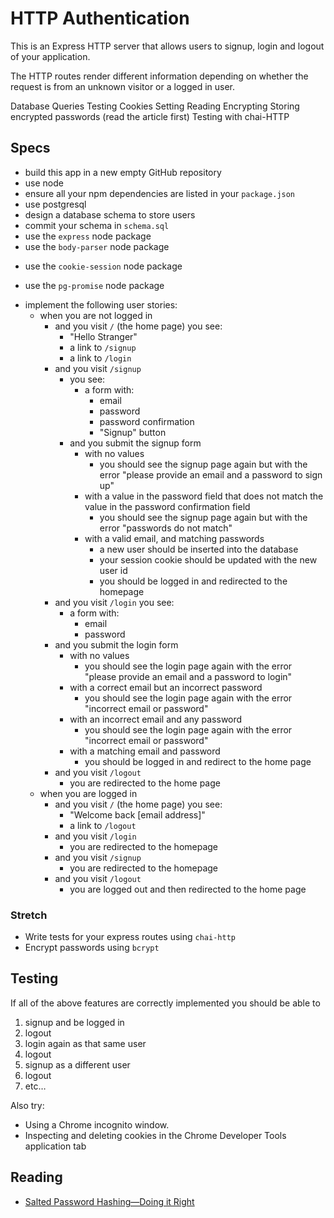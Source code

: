 # HTTP Authentication

This is an Express HTTP server that allows users to signup, login and logout of your application.

The HTTP routes render different information depending on whether the request is from an unknown visitor or a logged in user.

Database
  Queries
  Testing
Cookies
  Setting
  Reading
  Encrypting
    Storing encrypted passwords (read the article first)
Testing with chai-HTTP


## Specs
* build this app in a new empty GitHub repository
* use node
* ensure all your npm dependencies are listed in your `package.json`
* use postgresql
* design a database schema to store users
* commit your schema in `schema.sql` <!-- Did I do this right?-->
* use the `express` node package
* use the `body-parser` node package
- use the `cookie-session` node package
* use the `pg-promise` node package
- implement the following user stories:
  - when you are not logged in
    * and you visit `/` (the home page) you see:
      * "Hello Stranger"
      * a link to `/signup`
      * a link to `/login`
    - and you visit `/signup`
      * you see:
        * a form with:
          * email
          * password
          * password confirmation
          * "Signup" button
      - and you submit the signup form
        - with no values
          * you should see the signup page again but with the error "please provide
          an email and a password to sign up"
        * with a value in the password field that
          does not match the value in the password confirmation field
          * you should see the signup page again but with the error "passwords do
          not match"
        - with a valid email, and matching passwords
          * a new user should be inserted into the database
          - your session cookie should be updated with the new user id
          - you should be logged in and redirected to the homepage
    * and you visit `/login` you see:
      * a form with:
        * email
        * password
    - and you submit the login form
      - with no values
        - you should see the login page again with the error "please provide an
        email and a password to login"
      - with a correct email but an incorrect password
        - you should see the login page again with the error "incorrect email
        or password"
      - with an incorrect email and any password
        - you should see the login page again with the error "incorrect email
        or password"
      - with a matching email and password
        - you should be logged in and redirect to the home page
    - and you visit `/logout`
      - you are redirected to the home page
  - when you are logged in
    - and you visit `/` (the home page) you see:
      - "Welcome back [email address]"
      - a link to `/logout`
    - and you visit `/login`
      - you are redirected to the homepage
    - and you visit `/signup`
      - you are redirected to the homepage
    - and you visit `/logout`
      - you are logged out and then redirected to the home page

### Stretch

- Write tests for your express routes using `chai-http`
- Encrypt passwords using `bcrypt`

## Testing

If all of the above features are correctly implemented you should be able to

1. signup and be logged in
1. logout
1. login again as that same user
1. logout
1. signup as a different user
1. logout
1. etc…

Also try:

- Using a Chrome incognito window.
- Inspecting and deleting cookies in the Chrome Developer Tools application tab

## Reading

- [Salted Password Hashing—Doing it Right](https://crackstation.net/hashing-security.htm)
